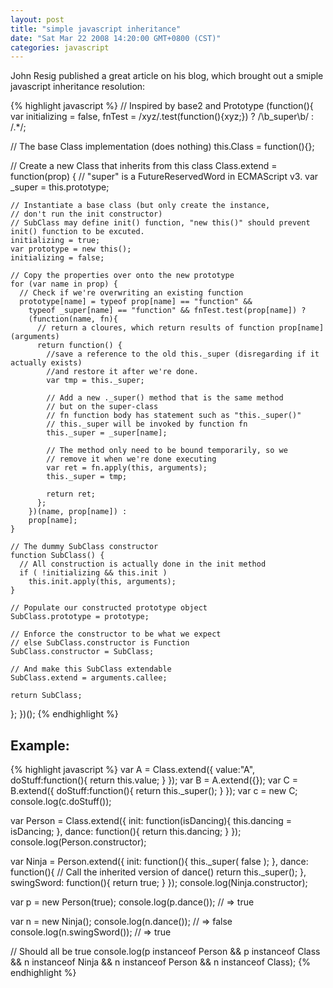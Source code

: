 ```yaml
---
layout: post
title: "simple javascript inheritance"
date: "Sat Mar 22 2008 14:20:00 GMT+0800 (CST)"
categories: javascript
---
```


John Resig published a great article on his blog, which brought out a smiple javascript inheritance resolution:

{% highlight javascript %}
// Inspired by base2 and Prototype
(function(){
  var initializing = false, fnTest = /xyz/.test(function(){xyz;}) ? /\b_super\b/ : /.*/;

  // The base Class implementation (does nothing)
  this.Class = function(){};

  // Create a new Class that inherits from this class
  Class.extend = function(prop) {
    // "super" is a FutureReservedWord in ECMAScript v3.
    var _super = this.prototype;

    // Instantiate a base class (but only create the instance,
    // don't run the init constructor)
    // SubClass may define init() function, "new this()" should prevent init() function to be excuted.
    initializing = true;
    var prototype = new this();
    initializing = false;

    // Copy the properties over onto the new prototype
    for (var name in prop) {
      // Check if we're overwriting an existing function
      prototype[name] = typeof prop[name] == "function" &&
        typeof _super[name] == "function" && fnTest.test(prop[name]) ?
        (function(name, fn){
          // return a cloures, which return results of function prop[name](arguments)
          return function() {
            //save a reference to the old this._super (disregarding if it actually exists)
            //and restore it after we're done.
            var tmp = this._super;

            // Add a new ._super() method that is the same method
            // but on the super-class
            // fn function body has statement such as "this._super()"
            // this._super will be invoked by function fn
            this._super = _super[name];

            // The method only need to be bound temporarily, so we
            // remove it when we're done executing
            var ret = fn.apply(this, arguments);
            this._super = tmp;

            return ret;
          };
        })(name, prop[name]) :
        prop[name];
    }

    // The dummy SubClass constructor
    function SubClass() {
      // All construction is actually done in the init method
      if ( !initializing && this.init )
        this.init.apply(this, arguments);
    }

    // Populate our constructed prototype object
    SubClass.prototype = prototype;

    // Enforce the constructor to be what we expect
    // else SubClass.constructor is Function
    SubClass.constructor = SubClass;

    // And make this SubClass extendable
    SubClass.extend = arguments.callee;

    return SubClass;
  };
})();
{% endhighlight %}

Example:
-----

{% highlight javascript %}
var A = Class.extend({
  value:"A",
  doStuff:function(){
    return this.value;
  }
});
var B = A.extend({});
var C = B.extend({
  doStuff:function(){
    return this._super();
  }
});
var c = new C;
console.log(c.doStuff());

var Person = Class.extend({
  init: function(isDancing){
    this.dancing = isDancing;
  },
  dance: function(){
    return this.dancing;
  }
});
console.log(Person.constructor);

var Ninja = Person.extend({
  init: function(){
    this._super( false );
  },
  dance: function(){
    // Call the inherited version of dance()
    return this._super();
  },
  swingSword: function(){
    return true;
  }
});
console.log(Ninja.constructor);

var p = new Person(true);
console.log(p.dance()); // => true

var n = new Ninja();
console.log(n.dance()); // => false
console.log(n.swingSword()); // => true

// Should all be true
console.log(p instanceof Person && p instanceof Class && n instanceof Ninja && n instanceof Person && n instanceof Class);
{% endhighlight %}
